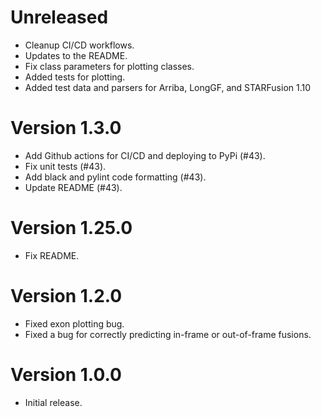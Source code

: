 # Unreleased
- Cleanup CI/CD workflows.
- Updates to the README.
- Fix class parameters for plotting classes.
- Added tests for plotting.
- Added test data and parsers for Arriba, LongGF, and STARFusion 1.10

# Version 1.3.0
- Add Github actions for CI/CD and deploying to PyPi (#43).
- Fix unit tests (#43).
- Add black and pylint code formatting (#43).
- Update README (#43).

# Version 1.25.0
- Fix README.

# Version 1.2.0
- Fixed exon plotting bug.
- Fixed a bug for correctly predicting in-frame or out-of-frame fusions.

# Version 1.0.0
- Initial release.
